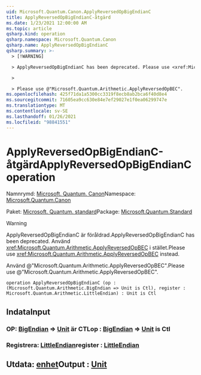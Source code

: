 ```yaml
---
uid: Microsoft.Quantum.Canon.ApplyReversedOpBigEndianC
title: ApplyReversedOpBigEndianC-åtgärd
ms.date: 1/23/2021 12:00:00 AM
ms.topic: article
qsharp.kind: operation
qsharp.namespace: Microsoft.Quantum.Canon
qsharp.name: ApplyReversedOpBigEndianC
qsharp.summary: >-
  > [!WARNING]

  > ApplyReversedOpBigEndianC has been deprecated. Please use <xref:Microsoft.Quantum.Arithmetic.ApplyReversedOpBEC> instead.

  >

  > Please use @"Microsoft.Quantum.Arithmetic.ApplyReversedOpBEC".
ms.openlocfilehash: 425f71da1a5300cc3319f8ecb8ab2bca6f40d8e4
ms.sourcegitcommit: 71605ea9cc630e84e7ef29027e1f0ea06299747e
ms.translationtype: MT
ms.contentlocale: sv-SE
ms.lasthandoff: 01/26/2021
ms.locfileid: "98841551"
---
```

# <a name="applyreversedopbigendianc-operation"></a><span data-ttu-id="88514-102">ApplyReversedOpBigEndianC-åtgärd</span><span class="sxs-lookup"><span data-stu-id="88514-102">ApplyReversedOpBigEndianC operation</span></span>

<span data-ttu-id="88514-103">Namnrymd: [Microsoft. Quantum. Canon](xref:Microsoft.Quantum.Canon)</span><span class="sxs-lookup"><span data-stu-id="88514-103">Namespace: [Microsoft.Quantum.Canon](xref:Microsoft.Quantum.Canon)</span></span>

<span data-ttu-id="88514-104">Paket: [Microsoft. Quantum. standard](https://nuget.org/packages/Microsoft.Quantum.Standard)</span><span class="sxs-lookup"><span data-stu-id="88514-104">Package: [Microsoft.Quantum.Standard](https://nuget.org/packages/Microsoft.Quantum.Standard)</span></span>


> [!WARNING]
> <span data-ttu-id="88514-105">ApplyReversedOpBigEndianC är föråldrad.</span><span class="sxs-lookup"><span data-stu-id="88514-105">ApplyReversedOpBigEndianC has been deprecated.</span></span> <span data-ttu-id="88514-106">Använd <xref:Microsoft.Quantum.Arithmetic.ApplyReversedOpBEC> i stället.</span><span class="sxs-lookup"><span data-stu-id="88514-106">Please use <xref:Microsoft.Quantum.Arithmetic.ApplyReversedOpBEC> instead.</span></span>
>
> <span data-ttu-id="88514-107">Använd @"Microsoft.Quantum.Arithmetic.ApplyReversedOpBEC".</span><span class="sxs-lookup"><span data-stu-id="88514-107">Please use @"Microsoft.Quantum.Arithmetic.ApplyReversedOpBEC".</span></span>



```qsharp
operation ApplyReversedOpBigEndianC (op : (Microsoft.Quantum.Arithmetic.BigEndian => Unit is Ctl), register : Microsoft.Quantum.Arithmetic.LittleEndian) : Unit is Ctl
```


## <a name="input"></a><span data-ttu-id="88514-108">Indata</span><span class="sxs-lookup"><span data-stu-id="88514-108">Input</span></span>

### <a name="op--bigendian--unit--is-ctl"></a><span data-ttu-id="88514-109">OP: [BigEndian](xref:Microsoft.Quantum.Arithmetic.BigEndian) => [Unit](xref:microsoft.quantum.lang-ref.unit)  är CTL</span><span class="sxs-lookup"><span data-stu-id="88514-109">op : [BigEndian](xref:Microsoft.Quantum.Arithmetic.BigEndian) => [Unit](xref:microsoft.quantum.lang-ref.unit)  is Ctl</span></span>




### <a name="register--littleendian"></a><span data-ttu-id="88514-110">Registrera: [LittleEndian](xref:Microsoft.Quantum.Arithmetic.LittleEndian)</span><span class="sxs-lookup"><span data-stu-id="88514-110">register : [LittleEndian](xref:Microsoft.Quantum.Arithmetic.LittleEndian)</span></span>





## <a name="output--unit"></a><span data-ttu-id="88514-111">Utdata: [enhet](xref:microsoft.quantum.lang-ref.unit)</span><span class="sxs-lookup"><span data-stu-id="88514-111">Output : [Unit](xref:microsoft.quantum.lang-ref.unit)</span></span>

